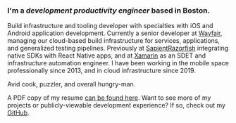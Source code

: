 ### I'm a _development productivity engineer_ based in Boston.

Build infrastructure and tooling developer with specialties with iOS and Android application development. Currently a senior developer at [Wayfair](https://www.wayfair.com/), managing our cloud-based build infrastructure for services, applications, and generalized testing pipelines. Previously at [SapientRazorfish](https://www.sapientrazorfish.com/) integrating native SDKs with React Native apps, and at [Xamarin](https://www.xamarin.com/) as an SDET and infrastructure automation engineer. I have been working in the mobile space professionally since 2013, and in cloud infrastructure since 2019.

Avid cook, puzzler, and overall hungry-man.

A PDF copy of my resume [can be found here](/files/resume.pdf). Want to see more of my projects or publicly-viewable development experience? If so, check out my [GitHub](https://github.com/aaronsky).
